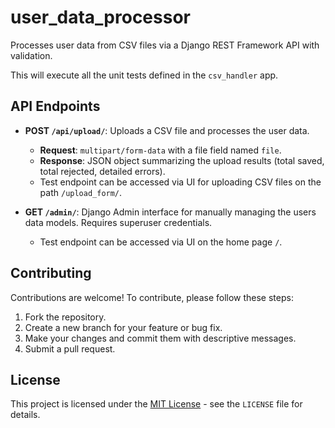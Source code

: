 # user_data_processor
Processes user data from CSV files via a Django REST Framework API with validation.

This will execute all the unit tests defined in the `csv_handler` app.

## API Endpoints

*   **POST `/api/upload/`**: Uploads a CSV file and processes the user data.

    *   **Request**: `multipart/form-data` with a file field named `file`.
    *   **Response**: JSON object summarizing the upload results (total saved, total rejected, detailed errors).
    *   Test endpoint can be accessed via UI for uploading CSV files on the path `/upload_form/`.
*   **GET `/admin/`**: Django Admin interface for manually managing the users data models. Requires superuser credentials.
    *   Test endpoint can be accessed via UI on the home page `/`.

## Contributing

Contributions are welcome! To contribute, please follow these steps:

1.  Fork the repository.
2.  Create a new branch for your feature or bug fix.
3.  Make your changes and commit them with descriptive messages.
4.  Submit a pull request.

## License

This project is licensed under the [MIT License](LICENSE) - see the `LICENSE` file for details.

